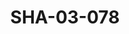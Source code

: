 ---
pid: SHA-03-078
title: SHA-03-078
language: ar
collection: شرحبيل احمد
original_label: 
rights: شرحبيل احمد
location_of_original: شرحبيل احمد
photographer_or_studio: 
scanned_from: photograph 10.1 by 15
_date: 2002-2004
location: الخرطوم، نادي القبطي
description: شرحبيل احمد وعبد الرحمن الابنودي
additional_notes: 
permission_display: 'yes'
on_server: 'no'
on_website: 'no'
permalink: /archive/ar/sha-03-078.html
layout: photo-page
---